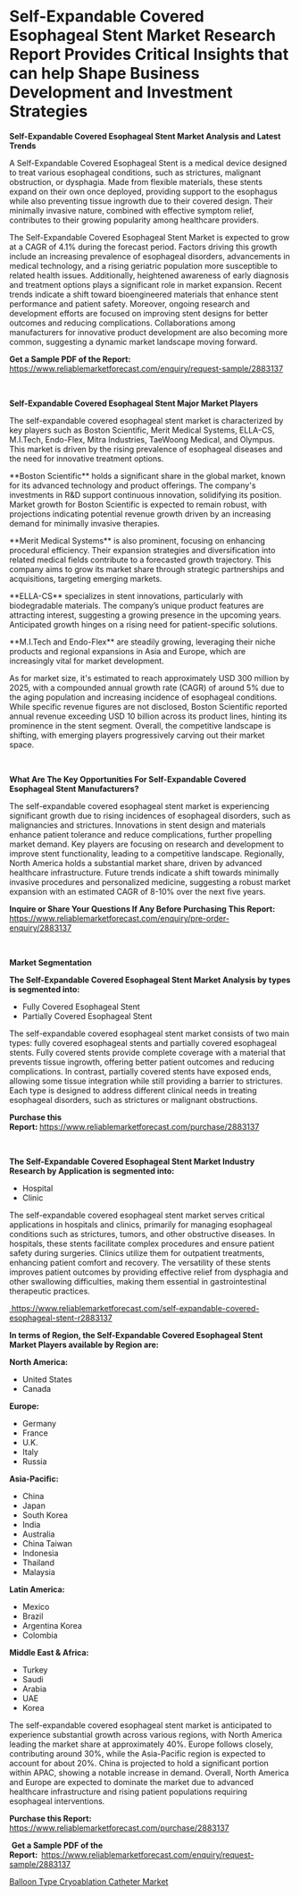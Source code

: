 <p><h1>Self-Expandable Covered Esophageal Stent Market Research Report Provides Critical Insights that can help Shape Business Development and Investment Strategies</h1></p><p><strong>Self-Expandable Covered Esophageal Stent Market Analysis and Latest Trends</strong></p>
<p><p>A Self-Expandable Covered Esophageal Stent is a medical device designed to treat various esophageal conditions, such as strictures, malignant obstruction, or dysphagia. Made from flexible materials, these stents expand on their own once deployed, providing support to the esophagus while also preventing tissue ingrowth due to their covered design. Their minimally invasive nature, combined with effective symptom relief, contributes to their growing popularity among healthcare providers.</p><p>The Self-Expandable Covered Esophageal Stent Market is expected to grow at a CAGR of 4.1% during the forecast period. Factors driving this growth include an increasing prevalence of esophageal disorders, advancements in medical technology, and a rising geriatric population more susceptible to related health issues. Additionally, heightened awareness of early diagnosis and treatment options plays a significant role in market expansion. Recent trends indicate a shift toward bioengineered materials that enhance stent performance and patient safety. Moreover, ongoing research and development efforts are focused on improving stent designs for better outcomes and reducing complications. Collaborations among manufacturers for innovative product development are also becoming more common, suggesting a dynamic market landscape moving forward.</p></p>
<p><strong>Get a Sample PDF of the Report:&nbsp;</strong> <a href="https://www.reliablemarketforecast.com/enquiry/request-sample/2883137?utm_campaign=2533&utm_medium=2&utm_source=Github&utm_content=ia&utm_term=13032025&utm_id=self-expandable-covered-esophageal-stent">https://www.reliablemarketforecast.com/enquiry/request-sample/2883137</a></p>
<p>&nbsp;</p>
<p><strong>Self-Expandable Covered Esophageal Stent Major Market Players</strong></p>
<p><p>The self-expandable covered esophageal stent market is characterized by key players such as Boston Scientific, Merit Medical Systems, ELLA-CS, M.I.Tech, Endo-Flex, Mitra Industries, TaeWoong Medical, and Olympus. This market is driven by the rising prevalence of esophageal diseases and the need for innovative treatment options.</p><p>**Boston Scientific** holds a significant share in the global market, known for its advanced technology and product offerings. The company's investments in R&D support continuous innovation, solidifying its position. Market growth for Boston Scientific is expected to remain robust, with projections indicating potential revenue growth driven by an increasing demand for minimally invasive therapies.</p><p>**Merit Medical Systems** is also prominent, focusing on enhancing procedural efficiency. Their expansion strategies and diversification into related medical fields contribute to a forecasted growth trajectory. This company aims to grow its market share through strategic partnerships and acquisitions, targeting emerging markets.</p><p>**ELLA-CS** specializes in stent innovations, particularly with biodegradable materials. The company’s unique product features are attracting interest, suggesting a growing presence in the upcoming years. Anticipated growth hinges on a rising need for patient-specific solutions.</p><p>**M.I.Tech and Endo-Flex** are steadily growing, leveraging their niche products and regional expansions in Asia and Europe, which are increasingly vital for market development.</p><p>As for market size, it's estimated to reach approximately USD 300 million by 2025, with a compounded annual growth rate (CAGR) of around 5% due to the aging population and increasing incidence of esophageal conditions. While specific revenue figures are not disclosed, Boston Scientific reported annual revenue exceeding USD 10 billion across its product lines, hinting its prominence in the stent segment. Overall, the competitive landscape is shifting, with emerging players progressively carving out their market space.</p></p>
<p>&nbsp;</p>
<p><strong>What Are The Key Opportunities For Self-Expandable Covered Esophageal Stent Manufacturers?</strong></p>
<p><p>The self-expandable covered esophageal stent market is experiencing significant growth due to rising incidences of esophageal disorders, such as malignancies and strictures. Innovations in stent design and materials enhance patient tolerance and reduce complications, further propelling market demand. Key players are focusing on research and development to improve stent functionality, leading to a competitive landscape. Regionally, North America holds a substantial market share, driven by advanced healthcare infrastructure. Future trends indicate a shift towards minimally invasive procedures and personalized medicine, suggesting a robust market expansion with an estimated CAGR of 8-10% over the next five years.</p></p>
<p><strong>Inquire or Share Your Questions If Any Before Purchasing This Report:</strong> <a href="https://www.reliablemarketforecast.com/enquiry/pre-order-enquiry/2883137?utm_campaign=2533&utm_medium=2&utm_source=Github&utm_content=ia&utm_term=13032025&utm_id=self-expandable-covered-esophageal-stent">https://www.reliablemarketforecast.com/enquiry/pre-order-enquiry/2883137</a></p>
<p>&nbsp;</p>
<p><strong>Market Segmentation</strong></p>
<p><strong>The Self-Expandable Covered Esophageal Stent Market Analysis by types is segmented into:</strong></p>
<p><ul><li> Fully Covered Esophageal Stent</li><li>Partially Covered Esophageal Stent </li></ul></p>
<p><p>The self-expandable covered esophageal stent market consists of two main types: fully covered esophageal stents and partially covered esophageal stents. Fully covered stents provide complete coverage with a material that prevents tissue ingrowth, offering better patient outcomes and reducing complications. In contrast, partially covered stents have exposed ends, allowing some tissue integration while still providing a barrier to strictures. Each type is designed to address different clinical needs in treating esophageal disorders, such as strictures or malignant obstructions.</p></p>
<p><strong>Purchase this Report:&nbsp;</strong><a href="https://www.reliablemarketforecast.com/purchase/2883137?utm_campaign=2533&utm_medium=2&utm_source=Github&utm_content=ia&utm_term=13032025&utm_id=self-expandable-covered-esophageal-stent">https://www.reliablemarketforecast.com/purchase/2883137</a></p>
<p>&nbsp;</p>
<p><strong>The Self-Expandable Covered Esophageal Stent Market Industry Research by Application is segmented into:</strong></p>
<p><ul><li> Hospital</li><li>Clinic </li></ul></p>
<p><p>The self-expandable covered esophageal stent market serves critical applications in hospitals and clinics, primarily for managing esophageal conditions such as strictures, tumors, and other obstructive diseases. In hospitals, these stents facilitate complex procedures and ensure patient safety during surgeries. Clinics utilize them for outpatient treatments, enhancing patient comfort and recovery. The versatility of these stents improves patient outcomes by providing effective relief from dysphagia and other swallowing difficulties, making them essential in gastrointestinal therapeutic practices.</p></p>
<p><a href="https://www.reliablemarketforecast.com/self-expandable-covered-esophageal-stent-r2883137?utm_campaign=2533&utm_medium=2&utm_source=Github&utm_content=ia&utm_term=13032025&utm_id=self-expandable-covered-esophageal-stent">&nbsp;https://www.reliablemarketforecast.com/self-expandable-covered-esophageal-stent-r2883137</a></p>
<p><strong>In terms of Region, the Self-Expandable Covered Esophageal Stent Market Players available by Region are:</strong></p>
<p>
    <p> <strong> North America: </strong>
        <ul>
            <li>United States</li>
            <li>Canada</li>
        </ul>
        </p> 
    <p> <strong> Europe: </strong>
        <ul>
            <li>Germany</li>
            <li>France</li>
            <li>U.K.</li>
            <li>Italy</li>
            <li>Russia</li>
        </ul>
        </p> 
    <p> <strong> Asia-Pacific: </strong>
        <ul>
            <li>China</li>
            <li>Japan</li>
            <li>South Korea</li>
            <li>India</li>
            <li>Australia</li>
            <li>China Taiwan</li>
            <li>Indonesia</li>
            <li>Thailand</li>
            <li>Malaysia</li>
        </ul>
        </p> 
    <p> <strong> Latin America: </strong>
        <ul>
            <li>Mexico</li>
            <li>Brazil</li>
            <li>Argentina Korea</li>
            <li>Colombia</li>
        </ul>
        </p> 
    <p> <strong> Middle East & Africa: </strong>
        <ul>
            <li>Turkey</li>
            <li>Saudi</li>
            <li>Arabia</li>
            <li>UAE</li>
            <li>Korea</li>
        </ul>
    </p>
    </p>
<p><p>The self-expandable covered esophageal stent market is anticipated to experience substantial growth across various regions, with North America leading the market share at approximately 40%. Europe follows closely, contributing around 30%, while the Asia-Pacific region is expected to account for about 20%. China is projected to hold a significant portion within APAC, showing a notable increase in demand. Overall, North America and Europe are expected to dominate the market due to advanced healthcare infrastructure and rising patient populations requiring esophageal interventions.</p></p>
<p><strong>Purchase this Report: </strong><a href="https://www.reliablemarketforecast.com/purchase/2883137?utm_campaign=2533&utm_medium=2&utm_source=Github&utm_content=ia&utm_term=13032025&utm_id=self-expandable-covered-esophageal-stent">https://www.reliablemarketforecast.com/purchase/2883137</a></p>
<p>&nbsp;<strong>Get a Sample PDF of the Report:&nbsp;&nbsp;</strong><a href="https://www.reliablemarketforecast.com/enquiry/request-sample/2883137?utm_campaign=2533&utm_medium=2&utm_source=Github&utm_content=ia&utm_term=13032025&utm_id=self-expandable-covered-esophageal-stent">https://www.reliablemarketforecast.com/enquiry/request-sample/2883137</a></p>
<p><strong></strong></p>
<p><p><a href="https://github.com/hillsmyung726/Market-Research-Report-List-1/blob/main/balloon-type-cryoablation-catheter-market.md?utm_campaign=2533&utm_medium=2&utm_source=Github&utm_content=ia&utm_term=13032025&utm_id=self-expandable-covered-esophageal-stent">Balloon Type Cryoablation Catheter Market</a></p></p>